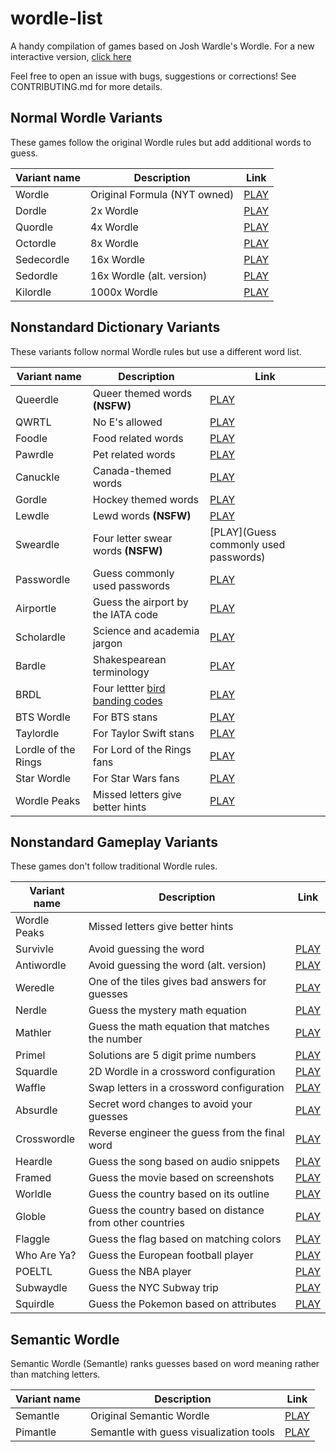 # wordle-list

A handy compilation of games based on Josh Wardle's Wordle. For a new interactive version, [click here](rapka.github.io/wordle-list/)

Feel free to open an issue with bugs, suggestions or corrections! See CONTRIBUTING.md for more details.


## Normal Wordle Variants

These games follow the original Wordle rules but add additional words to guess.

| Variant name | Description | Link
| ------------ | ----------- | ---- |
| Wordle | Original Formula (NYT owned) | [PLAY](https://www.nytimes.com/games/wordle/index.html) | 
| Dordle | 2x Wordle | [PLAY](https://zaratustra.itch.io/dordle) | 
| Quordle | 4x Wordle | [PLAY](https://www.quordle.com/) | 
| Octordle | 8x Wordle | [PLAY](https://octordle.com/) | 
| Sedecordle | 16x Wordle | [PLAY](http://www.sedecordle.com/) | 
| Sedordle | 16x Wordle (alt. version) | [PLAY](https://sedordle.com/) | 
| Kilordle | 1000x Wordle | [PLAY](https://jonesnxt.github.io/kilordle/) | 

## Nonstandard Dictionary Variants

These variants follow normal Wordle rules but use a different word list.

| Variant name | Description | Link
| ------------ | ----------- | ---- |
| Queerdle | Queer themed words **(NSFW)** | [PLAY](https://queerdle.com/) | 
| QWRTL | No E's allowed | [PLAY](https://limpet.net/qwrtl) | 
| Foodle | Food related words | [PLAY](https://food-le.co/) | 
| Pawrdle | Pet related words | [PLAY](https://www.pawrdle.com/) | 
| Canuckle | Canada-themed words | [PLAY](https://canucklegame.github.io/canuckle/) | 
| Gordle | Hockey themed words | [PLAY](https://gordle.herokuapp.com/) | 
| Lewdle | Lewd words **(NSFW)**  | [PLAY](https://www.lewdlegame.com/) | 
| Sweardle | Four letter swear words **(NSFW)** | [PLAY](Guess commonly used passwords) | 
| Passwordle | Guess commonly used passwords | [PLAY](https://sweardle.com/) | 
| Airportle | Guess the airport by the IATA code | [PLAY](https://airportle.scottscheapflights.com/) | 
| Scholardle | Science and academia jargon | [PLAY](https://www.scholardle.com/) | 
| Bardle | Shakespearean terminology | [PLAY](https://shakespearegeek.github.io/bardle/) | 
| BRDL | Four lettter [bird banding codes](https://www.pwrc.usgs.gov/bbl/manual/speclist.cfm) | [PLAY](https://brdl.alex.gd/) | 
| BTS Wordle | For BTS stans | [PLAY](https://bts-wordle.vercel.app/) | 
| Taylordle | For Taylor Swift stans | [PLAY](https://www.taylordle.com/) | 
| Lordle of the Rings | For Lord of the Rings fans | [PLAY](https://digitaltolkien.github.io/vue-wordle/) | 
| Star Wordle | For Star Wars fans | [PLAY](https://www.starwordle.com/) | 
| Wordle Peaks | Missed letters give better hints | [PLAY](https://vegeta897.github.io/wordle-peaks/) | 

## Nonstandard Gameplay Variants

These games don't follow traditional Wordle rules.

| Variant name | Description | Link
| ------------ | ----------- | ---- |
| Wordle Peaks | Missed letters give better hints |
| Survivle | Avoid guessing the word | [PLAY](https://lazyguyy.github.io/survivle/) | 
| Antiwordle | Avoid guessing the word (alt. version) | [PLAY](https://weredle.netlify.app/) | 
| Weredle | One of the tiles gives bad answers for guesses | [PLAY](https://weredle.netlify.app/) | 
| Nerdle | Guess the mystery math equation | [PLAY](https://nerdlegame.com/) | 
| Mathler | Guess the math equation that matches the number | [PLAY](https://www.mathler.com/) | 
| Primel | Solutions are 5 digit prime numbers | [PLAY](https://converged.yt/primel/) | 
| Squardle | 2D Wordle in a crossword configuration | [PLAY](https://fubargames.se/squardle/) | 
| Waffle | Swap letters in a crossword configuration | [PLAY](https://wafflegame.net/) | 
| Absurdle | Secret word changes to avoid your guesses | [PLAY](https://qntm.org/files/absurdle/absurdle.html) | 
| Crosswordle | Reverse engineer the guess from the final word | [PLAY](https://crosswordle.vercel.app/) | 
| Heardle | Guess the song based on audio snippets | [PLAY](https://www.heardle.app/) | 
| Framed | Guess the movie based on screenshots | [PLAY](https://framed.wtf/) | 
| Worldle | Guess the country based on its outline | [PLAY](https://worldle.teuteuf.fr/) | 
| Globle | Guess the country based on distance from other countries | [PLAY](https://globle-game.com/) | 
| Flaggle | Guess the flag based on matching colors | [PLAY](https://ducc.pythonanywhere.com/flaggle/) | 
| Who Are Ya? | Guess the European football player | [PLAY](https://missing11.com/who-are-ya/) | 
| POELTL | Guess the NBA player | [PLAY](https://poeltl.dunk.town/) | 
| Subwaydle | Guess the NYC Subway trip | [PLAY](https://www.subwaydle.com/) | 
| Squirdle | Guess the Pokemon based on attributes | [PLAY](https://squirdle.fireblend.com/) | 

## Semantic Wordle

Semantic Wordle (Semantle) ranks guesses based on word meaning rather than matching letters.

| Variant name | Description | Link
| ------------ | ----------- | ---- |
| Semantle | Original Semantic Wordle | [PLAY](https://semantle.novalis.org/) | 
| Pimantle | Semantle with guess visualization tools | [PLAY](https://semantle.pimanrul.es/) | 
